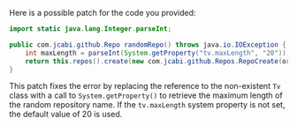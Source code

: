 Here is a possible patch for the code you provided:
```java
import static java.lang.Integer.parseInt;

public com.jcabi.github.Repo randomRepo() throws java.io.IOException {
    int maxLength = parseInt(System.getProperty("tv.maxLength", "20"));
    return this.repos().create(new com.jcabi.github.Repos.RepoCreate(org.apache.commons.lang3.RandomStringUtils.randomAlphanumeric(maxLength), true));
}
```
This patch fixes the error by replacing the reference to the non-existent `Tv` class with a call to `System.getProperty()` to retrieve the maximum length of the random repository name. If the `tv.maxLength` system property is not set, the default value of 20 is used.